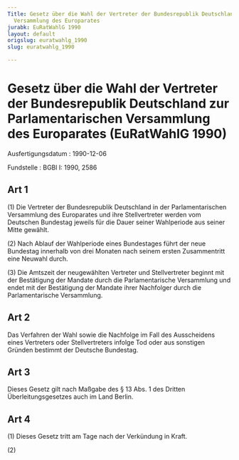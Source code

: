 ```yaml
---
Title: Gesetz über die Wahl der Vertreter der Bundesrepublik Deutschland zur Parlamentarischen
  Versammlung des Europarates
jurabk: EuRatWahlG 1990
layout: default
origslug: euratwahlg_1990
slug: euratwahlg_1990

---
```


# Gesetz über die Wahl der Vertreter der Bundesrepublik Deutschland zur Parlamentarischen Versammlung des Europarates (EuRatWahlG 1990)

Ausfertigungsdatum
:   1990-12-06

Fundstelle
:   BGBl I: 1990, 2586



## Art 1

(1) Die Vertreter der Bundesrepublik Deutschland in der Parlamentarischen Versammlung des Europarates und ihre Stellvertreter werden vom Deutschen Bundestag jeweils für die Dauer seiner Wahlperiode aus seiner Mitte gewählt.

(2) Nach Ablauf der Wahlperiode eines Bundestages führt der neue Bundestag innerhalb von drei Monaten nach seinem ersten Zusammentritt eine Neuwahl durch.

(3) Die Amtszeit der neugewählten Vertreter und Stellvertreter beginnt mit der Bestätigung der Mandate durch die Parlamentarische Versammlung und endet mit der Bestätigung der Mandate ihrer Nachfolger durch die Parlamentarische Versammlung.


## Art 2

Das Verfahren der Wahl sowie die Nachfolge im Fall des Ausscheidens eines Vertreters oder Stellvertreters infolge Tod oder aus sonstigen Gründen bestimmt der Deutsche Bundestag.


## Art 3

Dieses Gesetz gilt nach Maßgabe des § 13 Abs. 1 des Dritten Überleitungsgesetzes auch im Land Berlin.


## Art 4

(1) Dieses Gesetz tritt am Tage nach der Verkündung in Kraft.

(2)

